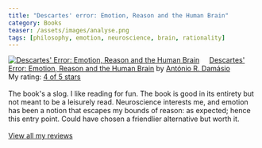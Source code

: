```yaml
---
title: "Descartes' error: Emotion, Reason and the Human Brain"
category: Books
teaser: /assets/images/analyse.png
tags: [philosophy, emotion, neuroscience, brain, rationality]
---
```


<a href="https://www.goodreads.com/book/show/103867.Descartes_Error" style="float: left; padding-right: 20px"><img border="0" alt="Descartes' Error: Emotion, Reason and the Human Brain" src="https://i.gr-assets.com/images/S/compressed.photo.goodreads.com/books/1309209583l/103867._SX98_.jpg" /></a><a href="https://www.goodreads.com/book/show/103867.Descartes_Error">Descartes' Error: Emotion, Reason and the Human Brain</a> by <a href="https://www.goodreads.com/author/show/60033.Ant_nio_R_Dam_sio">António R. Damásio</a><br/>
My rating: <a href="https://www.goodreads.com/review/show/3430303329">4 of 5 stars</a><br /><br />
The book's a slog. I like reading for fun. The book is good in its entirety but not meant to be a leisurely read. Neuroscience interests me, and emotion has been a notion that escapes my bounds of reason: as expected; hence this entry point. Could have chosen a friendlier alternative but worth it.
<br/><br/>
<a href="https://www.goodreads.com/review/list/95012718-raj-patil">View all my reviews</a>

